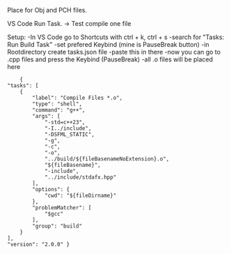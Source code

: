 Place for Obj and PCH files. 

VS Code Run Task.
-> Test compile one file

Setup:  -In VS Code go to Shortcuts with ctrl + k, ctrl + s
        -search for "Tasks: Run Build Task"
        -set prefered Keybind (mine is PauseBreak button)
        -in Rootdirectory create tasks.json file
        -paste this in there
        -now you can go to .cpp files and press the Keybind (PauseBreak)
        -all .o files will be placed here


        {
    "tasks": [
        {
            "label": "Compile Files *.o",
            "type": "shell",
            "command": "g++",
            "args": [
                "-std=c++23",
                "-I../include",
                "-DSFML_STATIC",
                "-g",
                "-c",
                "-o",
                "../build/${fileBasenameNoExtension}.o",
                "${fileBasename}",
                "-include",
                "../include/stdafx.hpp"
            ],
            "options": {
                "cwd": "${fileDirname}"
            },
            "problemMatcher": [
                "$gcc"
            ],
            "group": "build"
        }
    ],
    "version": "2.0.0" }


        
